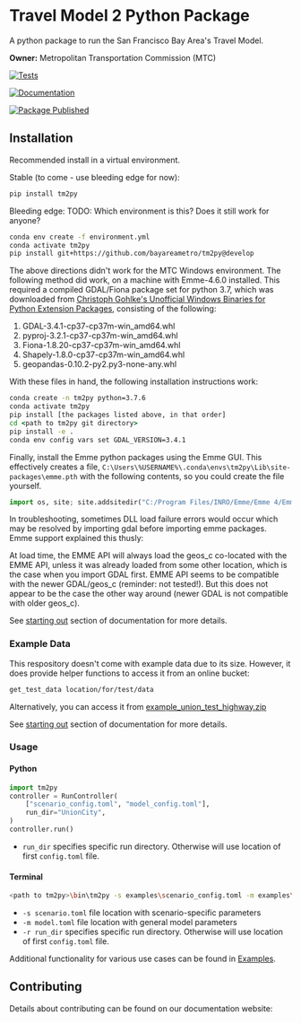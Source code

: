 # Travel Model 2 Python Package

A python package to run the San Francisco Bay Area's Travel Model.

**Owner:** Metropolitan Transportation Commission (MTC)

[![Tests](https://github.com/BayAreaMetro/tm2py/actions/workflows/test.yml/badge.svg?branch=develop)](https://github.com/BayAreaMetro/tm2py/actions/workflows/test.yml)

[![Documentation](https://github.com/BayAreaMetro/tm2py/actions/workflows/docs.yml/badge.svg?branch=develop)](https://github.com/BayAreaMetro/tm2py/actions/workflows/docs.yml)

[![Package Published](https://github.com/BayAreaMetro/tm2py/actions/workflows/publish.yml/badge.svg?branch=develop)](https://github.com/BayAreaMetro/tm2py/actions/workflows/publish.yml)

## Installation

Recommended install in a virtual environment.

Stable (to come - use bleeding edge for now):

```bash
pip install tm2py
```

Bleeding edge:
TODO: Which environment is this?  Does it still work for anyone?

```bash
conda env create -f environment.yml
conda activate tm2py
pip install git+https://github.com/bayareametro/tm2py@develop
```

The above directions didn't work for the MTC Windows environment.  The following method did work, on a machine with Emme-4.6.0 installed.  This required a compiled GDAL/Fiona package set for python 3.7, which was downloaded from [Christoph Gohlke's Unofficial Windows Binaries for Python Extension Packages](https://www.lfd.uci.edu/~gohlke/pythonlibs/), consisting of the following:

1. GDAL-3.4.1-cp37-cp37m-win_amd64.whl
2. pyproj-3.2.1-cp37-cp37m-win_amd64.whl
3. Fiona-1.8.20-cp37-cp37m-win_amd64.whl
4. Shapely-1.8.0-cp37-cp37m-win_amd64.whl
5. geopandas-0.10.2-py2.py3-none-any.whl

With these files in hand, the following installation instructions work:

```bat
conda create -n tm2py python=3.7.6
conda activate tm2py
pip install [the packages listed above, in that order]
cd <path to tm2py git directory>
pip install -e .
conda env config vars set GDAL_VERSION=3.4.1
```
Finally, install the Emme python packages using the Emme GUI. This effectively creates a file, 
`C:\Users\%USERNAME%\.conda\envs\tm2py\Lib\site-packages\emme.pth` with the following contents, so you could create the file yourself.

```python
import os, site; site.addsitedir("C:/Program Files/INRO/Emme/Emme 4/Emme-4.6.0/Python37/Lib/site-packages")
```

In troubleshooting, sometimes DLL load failure errors would occur which may be resolved by importing gdal before importing emme packages. Emme support explained this thusly:

At load time, the EMME API will always load the geos_c co-located with the EMME API, unless it was already loaded from some other location, which is the case when you import GDAL first. EMME API seems to be compatible with the newer GDAL/geos_c (reminder: not tested!). But this does not appear to be the case the other way around (newer GDAL is not compatible with older geos_c).


See [starting out](http://bayareametro.github.com/tm2py) section of documentation for more details.

### Example Data

This respository doesn't come with example data due to its size. However, it does provide helper functions to access it from an online bucket:

```bash
get_test_data location/for/test/data
```

Alternatively, you can access it from [example_union_test_highway.zip](https://mtcdrive.box.com/s/3entr016e9teq2wt46x1os3fjqylfoge)

See [starting out](http://bayareametro.github.com/tm2py) section of documentation for more details.

### Usage

#### Python

```python
import tm2py
controller = RunController(
    ["scenario_config.toml", "model_config.toml"],
    run_dir="UnionCity",
)
controller.run()
```

- `run_dir` specifies specific run directory. Otherwise will use location of first `config.toml` file.

#### Terminal

```sh
<path to tm2py>\bin\tm2py -s examples\scenario_config.toml -m examples\model.toml [-r <location>]
```

- `-s scenario.toml` file location with scenario-specific parameters
- `-m model.toml` file location with general model parameters
- `-r run_dir` specifies specific run directory. Otherwise will use location of first `config.toml` file.

Additional functionality for various use cases can be found in [Examples](examples).

## Contributing

Details about contributing can be found on our documentation website: [](https://bayareametro.github.io/tm2py/contributing)
